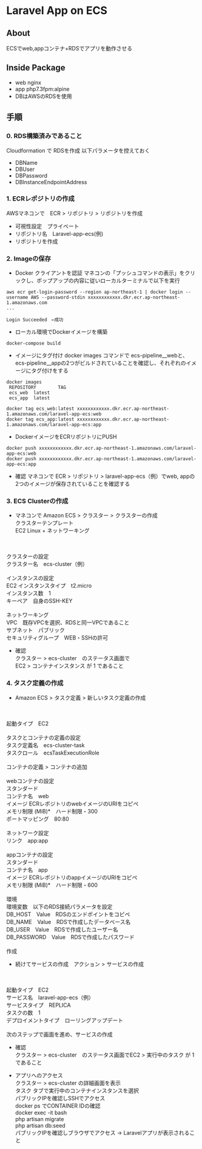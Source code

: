 # **Laravel App on ECS**

## **About**
ECSでweb,appコンテナ+RDSでアプリを動作させる

## **Inside Package**
 * web nginx
 * app php7.3fpm:alpine
 * DBはAWSのRDSを使用

## **手順**

### 0. RDS構築済みであること
Cloudformation で RDSを作成
以下パラメータを控えておく
- DBName
- DBUser
- DBPassword
- DBInstanceEndpointAddress

### 1. ECRレポジトリの作成
AWSマネコンで　ECR > リポジトリ > リポジトリを作成
* 可視性設定　プライベート
* リポジトリ名　Laravel-app-ecs(例)
* リポジトリを作成

### 2. Imageの保存
* Docker クライアントを認証
マネコンの「プッシュコマンドの表示」をクリックし、ポップアップの内容に従いローカルターミナルで以下を実行
```
aws ecr get-login-password --region ap-northeast-1 | docker login --username AWS --password-stdin xxxxxxxxxxxx.dkr.ecr.ap-northeast-1.amazonaws.com
...

Login Succeeded　←成功
```

* ローカル環境でDockerイメージを構築
```
docker-compose build
```

* イメージにタグ付け
docker images コマンドで ecs-pipeline__webと、ecs-pipeline__appの2つがビルドされていることを確認し、それぞれのイメージにタグ付けをする

```
docker images
 REPOSITORY        TAG 
 ecs_web  latest
 ecs_app  latest

docker tag ecs_web:latest xxxxxxxxxxxx.dkr.ecr.ap-northeast-1.amazonaws.com/laravel-app-ecs:web
docker tag ecs_app:latest xxxxxxxxxxxx.dkr.ecr.ap-northeast-1.amazonaws.com/laravel-app-ecs:app
```

* DockerイメージをECRリポジトリにPUSH

```
docker push xxxxxxxxxxxx.dkr.ecr.ap-northeast-1.amazonaws.com/laravel-app-ecs:web
docker push xxxxxxxxxxxx.dkr.ecr.ap-northeast-1.amazonaws.com/laravel-app-ecs:app
```

* 確認
マネコンで ECR > リポジトリ > laravel-app-ecs（例）でweb, appの2つのイメージが保存されていることを確認する

### 3. ECS Clusterの作成

* マネコンで Amazon ECS > クラスター > クラスターの作成
<br>クラスターテンプレート
<br>EC2 Linux + ネットワーキング
<br>
<br>クラスターの設定
<br>クラスター名　ecs-cluster（例）
<br>
<br>インスタンスの設定
<br>EC2 インスタンスタイプ　t2.micro
<br>インスタンス数　1
<br>キーペア　自身のSSH-KEY
<br>
<br>ネットワーキング
<br>VPC　既存VPCを選択、RDSと同一VPCであること
<br>サブネット　パブリック
<br>セキュリティグループ　WEB・SSHの許可
<br>

* 確認
<br>クラスター > ecs-cluster　のステータス画面で
<br>EC2 > コンテナインスタンス が 1 であること

### 4. タスク定義の作成

* Amazon ECS > タスク定義 > 新しいタスク定義の作成
<br>
<br>起動タイプ　EC2
<br>
<br>タスクとコンテナの定義の設定
<br>タスク定義名　ecs-cluster-task
<br>タスクロール　ecsTaskExecutionRole
<br>
<br>コンテナの定義 > コンテナの追加
<br>
<br>webコンテナの設定
<br>スタンダード
<br>コンテナ名　web
<br>イメージ  ECRレポジトリのwebイメージのURIをコピペ
<br>メモリ制限 (MiB)*　ハード制限・300
<br>ポートマッピング　80:80
<br>
<br>ネットワーク設定
<br>リンク　app:app
<br>
<br>appコンテナの設定
<br>スタンダード
<br>コンテナ名　app
<br>イメージ  ECRレポジトリのappイメージのURIをコピペ
<br>メモリ制限 (MiB)*　ハード制限・600
<br>
<br>環境
<br>環境変数　以下のRDS接続パラメータを設定
<br>DB_HOST　Value　RDSのエンドポイントをコピペ
<br>DB_NAME　Value　RDSで作成したデータベース名
<br>DB_USER　Value　RDSで作成したユーザー名
<br>DB_PASSWORD　Value　RDSで作成したパスワード
<br>
<br>作成

* 続けてサービスの作成　アクション > サービスの作成
<br>
<br>起動タイプ　EC2
<br>サービス名　laravel-app-ecs（例）
<br>サービスタイプ　REPLICA
<br>タスクの数　1
<br>デプロイメントタイプ　ローリングアップデート
<br>
<br>次のステップで画面を進め、サービスの作成
<br>

* 確認
<br>クラスター > ecs-cluster　のステータス画面でEC2 > 実行中のタスク が 1 であること

* アプリへのアクセス
<br>クラスター > ecs-cluster の詳細画面を表示
<br>タスク タブで実行中のコンテナインスタンスを選択
<br>パブリックIPを確認しSSHでアクセス
<br>docker ps でCONTAINER IDの確認
<br>docker exec -it <CONTAINER ID> bash
<br>php artisan migrate
<br>php artisan db:seed
<br>パブリックIPを確認しブラウザでアクセス -> Laravelアプリが表示されること
